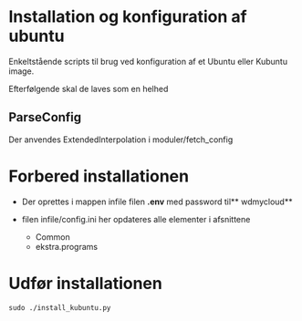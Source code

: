 # Installation og konfiguration af ubuntu

Enkeltstående scripts til brug ved konfiguration af et Ubuntu eller Kubuntu image.

Efterfølgende skal de laves som en helhed

## ParseConfig

Der anvendes ExtendedInterpolation i moduler/fetch_config

# Forbered installationen

- Der oprettes i mappen infile filen **.env** med password til** wdmycloud**
- filen infile/config.ini her opdateres alle elementer i afsnittene 

    - Common
    - ekstra.programs



# Udfør installationen

    sudo ./install_kubuntu.py
    
